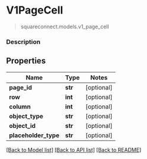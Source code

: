 # V1PageCell
> squareconnect.models.v1_page_cell

### Description

## Properties
Name | Type | Notes
------------ | ------------- | -------------
**page_id** | **str** | [optional] 
**row** | **int** | [optional] 
**column** | **int** | [optional] 
**object_type** | **str** | [optional] 
**object_id** | **str** | [optional] 
**placeholder_type** | **str** | [optional] 

[[Back to Model list]](../README.md#documentation-for-models) [[Back to API list]](../README.md#documentation-for-api-endpoints) [[Back to README]](../README.md)


